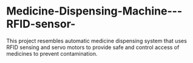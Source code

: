 # Medicine-Dispensing-Machine---RFID-sensor-
This project resembles automatic medicine dispensing system that uses RFID sensing and servo motors to provide safe and control access of medicines to prevent contamination. 
